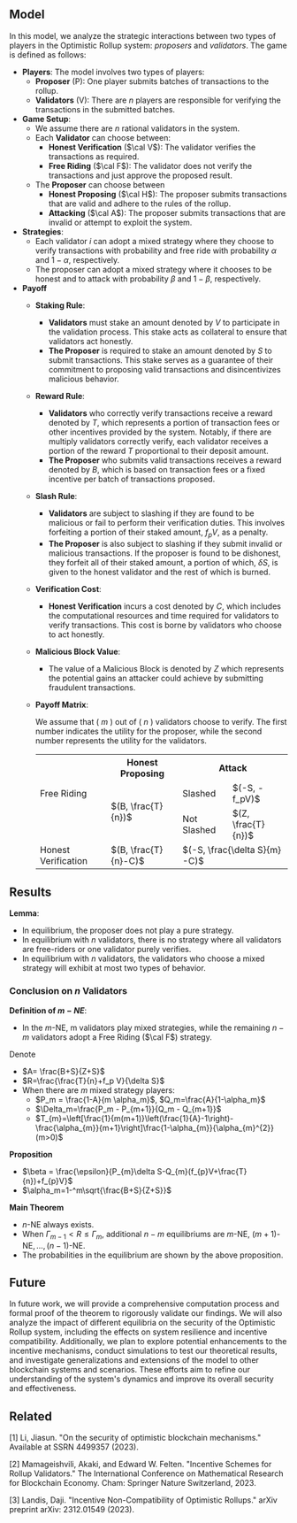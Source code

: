 ## Model

In this model, we analyze the strategic interactions between two types of players in the Optimistic Rollup system: *proposers* and *validators*. The game is defined as follows:

- **Players**: The model involves two types of players:
  - **Proposer** (P): One player submits batches of transactions to the rollup.
  - **Validators** (V): There are $n$ players are responsible for verifying the transactions in the submitted batches.
- **Game Setup**:
  - We assume there are $n$ rational validators in the system.
  - Each **Validator** can choose between:
    - **Honest Verification** ($\cal V$): The validator verifies the transactions as required.
    - **Free Riding** ($\cal F$): The validator does not verify the transactions and just approve the proposed result.
  - The **Proposer** can choose between
    - **Honest Proposing** ($\cal H$): The proposer submits transactions that are valid and adhere to the rules of the rollup.
    - **Attacking** ($\cal A$): The proposer submits transactions that are invalid or attempt to exploit the system.
- **Strategies**:
  - Each validator $i$ can adopt a mixed strategy where they choose to verify transactions with probability and free ride with probability $\alpha$ and $1-\alpha$, respectively.
  - The proposer can adopt a mixed strategy where it chooses to be honest and to attack with probability $\beta$ and $1-\beta$, respectively.
- **Payoff**
  - **Staking Rule**:
    - **Validators** must stake an amount denoted by $V$ to participate in the validation process. This stake acts as collateral to ensure that validators act honestly. 
    - **The Proposer** is required to stake an amount denoted by $S$ to submit transactions. This stake serves as a guarantee of their commitment to proposing valid transactions and disincentivizes malicious behavior.
  - **Reward Rule**:
    - **Validators** who correctly verify transactions receive a reward denoted by $T$, which represents a portion of transaction fees or other incentives provided by the system.  Notably, if there are multiply validators correctly verify, each validator receives a portion of the reward $T$ proportional to their deposit amount.
    - **The Proposer** who submits valid transactions receives a reward denoted by $B$, which is based on transaction fees or a fixed incentive per batch of transactions proposed.
  - **Slash Rule**:
    - **Validators** are subject to slashing if they are found to be malicious or fail to perform their verification duties. This involves forfeiting a portion of their staked amount,  $f_p V$, as a penalty.
    - **The Proposer** is also subject to slashing if they submit invalid or malicious transactions. If the proposer is found to be dishonest, they forfeit all of their staked amount, a portion of which, $\delta S$, is given to the honest validator and the rest of which is burned.
  - **Verification Cost**:
    - **Honest Verification** incurs a cost denoted by $C$, which includes the computational resources and time required for validators to verify transactions. This cost is borne by validators who choose to act honestly.
  - **Malicious Block Value**:
    
    - The value of a Malicious Block is denoted by $Z$ which represents the potential gains an attacker could achieve by submitting fraudulent transactions.
    
  - **Payoff Matrix**:
    
    We assume that \( $m$ \) out of \( $n$ \) validators choose to verify. The first number indicates the utility for the proposer, while the second number represents the utility for the validators.
    
    <table>
        <tr>
            <th></th>
            <th>Honest Proposing</th>
            <th colspan="2">Attack</th>
        </tr>
        <tr>
            <td>Free Riding</td>
            <td rowspan="2">$(B, \frac{T}{n})$</td>
            <td>Slashed</td>
            <td>$(-S, -f_pV)$</td>
        </tr>
        <tr>
            <td></td>
            <td>Not Slashed</td>
            <td>$(Z, \frac{T}{n})$</td>
        </tr>
        <tr>
            <td>Honest Verification</td>
            <td>$(B, \frac{T}{n}-C)$</td>
            <td colspan="2">$(-S, \frac{\delta S}{m} -C)$</td>
        </tr>
    </table>
    

## Results

**Lemma**:

- In equilibrium, the proposer does not play a pure strategy.
- In equilibrium with $n$ validators, there is no strategy where all validators are free-riders or one validator purely verifies.
- In equilibrium with $n$ validators, the validators who choose a mixed strategy will exhibit at most two types of behavior.

### Conclusion on $n$ Validators

**Definition of $m-NE$**:

- In the $m\text{-NE}$, m validators play mixed strategies, while the remaining $n-m$ validators adopt a Free Riding ($\cal F$) strategy.

Denote

- $A= \frac{B+S}{Z+S}$
- $R=\frac{\frac{T}{n}+f_p V}{\delta S}$
- When there are $m$ mixed strategy players:
  - $P_m = \frac{1-A}{m \alpha_m}$, $Q_m=\frac{A}{1-\alpha_m}$
  - $\Delta_m=\frac{P_m - P_{m+1}}{Q_m - Q_{m+1}}$
  - $T_{m}=\left[\frac{1}{m(m+1)}\left(\frac{1}{A}-1\right)-\frac{\alpha_{m}}{m+1}\right]\frac{1-\alpha_{m}}{\alpha_{m}^{2}}(m>0)$

**Proposition**

- $\beta = \frac{\epsilon}{P_{m}\delta S-Q_{m}(f_{p}V+\frac{T}{n})+f_{p}V}$
- $\alpha_m=1-^m\sqrt{\frac{B+S}{Z+S}}$

**Main Theorem**

- $n\text{-NE}$ always exists.
- When $\Gamma_{m-1} < R \leq \Gamma_m$, additional $n-m$ equilibriums are $m\text{-NE}$, $(m+1)\text{-NE}, \dots, (n-1)\text{-NE}$.
- The probabilities in the equilibrium are shown by the above proposition.

## Future

In future work, we will provide a comprehensive computation process and formal proof of the theorem to rigorously validate our findings. We will also analyze the impact of different equilibria on the security of the Optimistic Rollup system, including the effects on system resilience and incentive compatibility. Additionally, we plan to explore potential enhancements to the incentive mechanisms, conduct simulations to test our theoretical results, and investigate generalizations and extensions of the model to other blockchain systems and scenarios. These efforts aim to refine our understanding of the system's dynamics and improve its overall security and effectiveness.

## Related

[1] Li, Jiasun. "On the security of optimistic blockchain mechanisms." Available at SSRN 4499357 (2023).

[2] Mamageishvili, Akaki, and Edward W. Felten. "Incentive Schemes for Rollup Validators." The International Conference on Mathematical Research for Blockchain Economy. Cham: Springer Nature Switzerland, 2023.

[3] Landis, Daji. "Incentive Non-Compatibility of Optimistic Rollups." arXiv preprint arXiv: 2312.01549 (2023).

